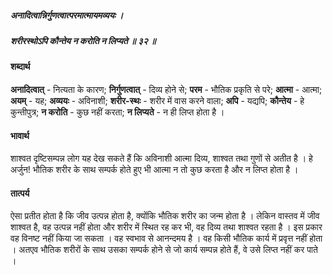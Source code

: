 ##### अनादित्वान्निर्गुणत्वात्परमात्मायमव्ययः ।
##### शरीरस्थोऽपि कौन्तेय न करोति न लिप्यते ॥ ३२ ॥

#### शब्दार्थ

**अनादित्वात्** - नित्यता के कारण; **निर्गुणत्वात्** - दिव्य होने से; **परम** - भौतिक प्रकृति से परे; **आत्मा** - आत्मा; **अयम्** - यह; **अव्ययः** - अविनाशी; **शरीर-स्थः** - शरीर में वास करने वाला; **अपि** - यद्यपि; **कौन्तेय** - हे कुन्तीपुत्र; **न करोति** - कुछ नहीं करता; **न लिप्यते** - न ही लिप्त होता है ।

#### भावार्थ

शाश्वत दृष्टिसम्पन्न लोग यह देख सकते हैं कि अविनाशी आत्मा दिव्य, शाश्वत तथा गुणों से अतीत है । हे अर्जुन! भौतिक शरीर के साथ सम्पर्क होते हुए भी आत्मा न तो कुछ करता है और न लिप्त होता है ।

#### तात्पर्य

ऐसा प्रतीत होता है कि जीव उत्पन्न होता है, क्योंकि भौतिक शरीर का जन्म होता है । लेकिन वास्तव में जीव शाश्वत है, वह उत्पन्न नहीं होता और शरीर में स्थित रह कर भी, वह दिव्य तथा शाश्वत रहता है । इस प्रकार वह विनष्ट नहीं किया जा सकता । वह स्वभाव से आनन्दमय है । वह किसी भौतिक कार्य में प्रवृत्त नहीं होता । अतएव भौतिक शरीरों के साथ उसका सम्पर्क होने से जो कार्य सम्पन्न होते हैं, वे उसे लिप्त नहीं कर पाते ।